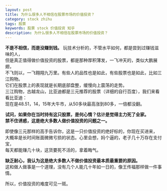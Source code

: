 ```yaml
---
layout: post
title: 为什么很多人不相信在股票市场的价值投资？
category: stock zhihu
tags: 股票
keywords: 股票 stock 价值投资 知乎
description: 为什么很多人不相信在股票市场的价值投资？
---
```



**不是不相信，而是没赚到钱。** 玩技术分析的，不管水平如何，都是尝到过赚钱滋味的人，  
但是真正值得做价值投资的股票，都是那种厚积薄发，一飞冲天的，类似大鹏展翅，  
不飞则以，一飞翱翔九万里。有些人的品性也是如此，有些股票也是如此，比如三江购物。  
它们在股票上的表现就是长期底部盘整，缓慢向上震荡的走势。  
三江购物，古越龙山，比亚迪都是三元推荐的股票（详细的自行百度），我们来看看比亚迪：  
现在是48.51，14，15年大牛市，从50多块最高涨到80多，一倍都没翻。  

**试问，如果你在当时持有这只股票，是何心情？估计是觉得主力死了全家。**  
**禁不住诱惑，这是绝大多数人做价值投资的问题之一。**  

即使像三元那样的高手告诉你，这是一只价值投资的绝好标的，你现在买进来，  
大概率是长时间账面微微亏损的状态。心里会想，妈个逼的，老子几十万存在支付宝，  
每天都能赚几十块，这货要死不活的，拿着晦气。  

**缺乏耐心，我认为这是绝大多数人不做价值投资最本质最重要的原因。**  
这和做人做事是一个道理，没有几个人能几十年如一日的，像王传福那样做一件事情。  

所以，价值投资的难度可见一斑。  
